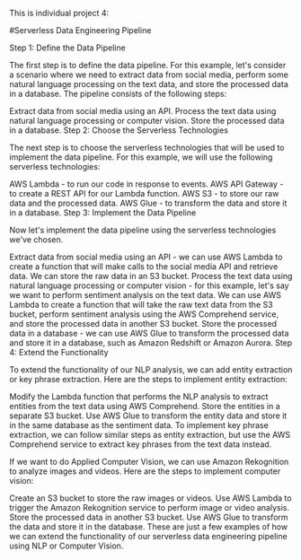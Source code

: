 This is individual project 4:  

#Serverless Data Engineering Pipeline

Step 1: Define the Data Pipeline

The first step is to define the data pipeline. For this example, let's consider a scenario where we need to extract data from social media, perform some natural language processing on the text data, and store the processed data in a database. The pipeline consists of the following steps:

Extract data from social media using an API.
Process the text data using natural language processing or computer vision.
Store the processed data in a database.
Step 2: Choose the Serverless Technologies

The next step is to choose the serverless technologies that will be used to implement the data pipeline. For this example, we will use the following serverless technologies:

AWS Lambda - to run our code in response to events.
AWS API Gateway - to create a REST API for our Lambda function.
AWS S3 - to store our raw data and the processed data.
AWS Glue - to transform the data and store it in a database.
Step 3: Implement the Data Pipeline

Now let's implement the data pipeline using the serverless technologies we've chosen.

Extract data from social media using an API - we can use AWS Lambda to create a function that will make calls to the social media API and retrieve data. We can store the raw data in an S3 bucket.
Process the text data using natural language processing or computer vision - for this example, let's say we want to perform sentiment analysis on the text data. We can use AWS Lambda to create a function that will take the raw text data from the S3 bucket, perform sentiment analysis using the AWS Comprehend service, and store the processed data in another S3 bucket.
Store the processed data in a database - we can use AWS Glue to transform the processed data and store it in a database, such as Amazon Redshift or Amazon Aurora.
Step 4: Extend the Functionality

To extend the functionality of our NLP analysis, we can add entity extraction or key phrase extraction. Here are the steps to implement entity extraction:

Modify the Lambda function that performs the NLP analysis to extract entities from the text data using AWS Comprehend.
Store the entities in a separate S3 bucket.
Use AWS Glue to transform the entity data and store it in the same database as the sentiment data.
To implement key phrase extraction, we can follow similar steps as entity extraction, but use the AWS Comprehend service to extract key phrases from the text data instead.

If we want to do Applied Computer Vision, we can use Amazon Rekognition to analyze images and videos. Here are the steps to implement computer vision:

Create an S3 bucket to store the raw images or videos.
Use AWS Lambda to trigger the Amazon Rekognition service to perform image or video analysis.
Store the processed data in another S3 bucket.
Use AWS Glue to transform the data and store it in the database.
These are just a few examples of how we can extend the functionality of our serverless data engineering pipeline using NLP or Computer Vision.
